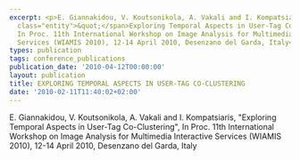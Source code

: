 ```yaml
---
excerpt: <p>E. Giannakidou, V. Koutsonikola, A. Vakali and I. Kompatsiaris, <span
  class="entity">&quot;</span>Exploring Temporal Aspects in User-Tag Co-Clustering&quot;,
  In Proc. 11th International Workshop on Image Analysis for Multimedia Interactive
  Services (WIAMIS 2010), 12-14 April 2010, Desenzano del Garda, Italy</p>
types: publication
tags: conference_publications
publication_date: '2010-04-12T00:00:00'
layout: publication
title: EXPLORING TEMPORAL ASPECTS IN USER-TAG CO-CLUSTERING
date: '2010-02-11T11:40:02+02:00'
---
```

<p>E. Giannakidou, V. Koutsonikola, A. Vakali and I. Kompatsiaris, <span class="entity">&quot;</span>Exploring Temporal Aspects in User-Tag Co-Clustering&quot;, In Proc. 11th International Workshop on Image Analysis for Multimedia Interactive Services (WIAMIS 2010), 12-14 April 2010, Desenzano del Garda, Italy</p>

